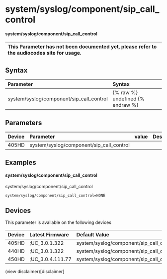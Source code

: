 ﻿---
description: system/syslog/component/sip_call_control
search:
    keywords: ['system','syslog','component','sip_call_control']
---

# system/syslog/component/sip_call_control

#### system/syslog/component/sip_call_control


| This Parameter has not been documented yet, please refer to the audiocodes site for usage.  |
| :--- |

## Syntax
| Parameter | Syntax |
| :--- | :--- |
|system/syslog/component/sip_call_control | {% raw %} undefined {% endraw %} |

## Parameters
|Device|Parameter|value|Description|
|:---|:---|:---|:---|
| 405HD | system/syslog/component/sip_call_control |  |  |

## Examples
#### system/syslog/component/sip_call_control

system/syslog/component/sip_call_control

```
system/syslog/component/sip_call_control=NONE
```

## Devices
This parameter is available on the following devices

| Device | Latest Firmware | Default Value |
|:---|:---|:---|
| 405HD | ;UC_3.0.1.322 | system/syslog/component/sip_call_control=NONE 
| 440HD | ;UC_3.0.1.322 | system/syslog/component/sip_call_control=NONE 
| 450HD | ;UC_3.0.4.111.77 | system/syslog/component/sip_call_control=NONE 

(view disclaimer)[disclaimer]
